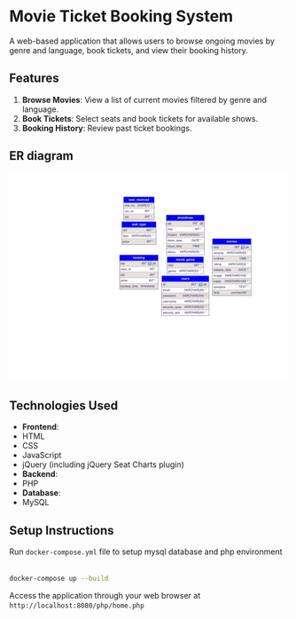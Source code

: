# Movie Ticket Booking System
A web-based application that allows users to browse ongoing movies by genre and language, book tickets, and view their booking history.

## Features
1. **Browse Movies**: View a list of current movies filtered by genre and language.​
2. **Book Tickets**: Select seats and book tickets for available shows.​
3. **Booking History**: Review past ticket bookings.​

## ER diagram
![er-diagram](https://github.com/madhu-1999/Movie-Ticket-Booking-System/blob/main/er-diagram.png)
## Technologies Used
+ **Frontend**:
 + HTML​
 + CSS​
 + JavaScript​
+ jQuery (including jQuery Seat Charts plugin)​
+ **Backend**:
 + PHP​
+ **Database**:
 + MySQL

## Setup Instructions
Run `docker-compose.yml` file to setup mysql database and php environment
```bash

docker-compose up --build

```
Access the application through your web browser at `http://localhost:8080/php/home.php`
